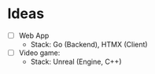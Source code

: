 # Ideas

- [ ] Web App
    - Stack: Go (Backend), HTMX (Client)
- [ ] Video game:
    - Stack: Unreal (Engine, C++)
